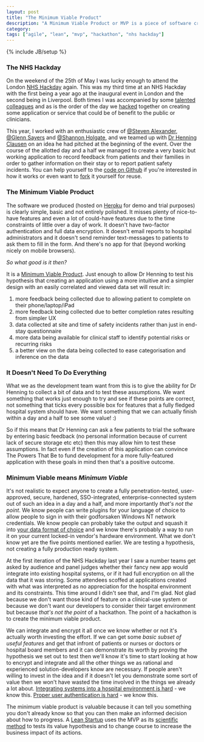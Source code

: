 ```yaml
---
layout: post
title: "The Minimum Viable Product"
description: "A Minimum Viable Product or MVP is a piece of software created with just enough functionality and to just enough of a standard to allow you to test some theory or investigate a risk. A Lean Startup uses cycles of MVPs as their scientific method to find out if they are having a positive impact."
category: 
tags: ["agile", "lean", "mvp", "hackathon", "nhs hackday"]
---
```

{% include JB/setup %}

### The NHS Hackday

On the weekend of the 25th of May I was lucky enough to attend the London [NHS Hackday](http://www.nhshackday.com) again. This was my third time at an NHS Hackday with the first being a year ago at the inaugural event in London and the second being in Liverpool. Both times I was accompanied by some [talented colleagues](http://www.kainosjobs.com) and as is the order of the day we [hacked][1] together on creating some application or service that could be of benefit to the public or clinicians.

This year, I worked with an enthusiastic crew of [@Steven Alexander](https://twitter.com/evilnevets), [@Glenn Sayers](https://twitter.com/glenn_sayers) and [@Shannon Holgate](https://twitter.com/sholgate13), and we teamed up with [Dr Henning Clausen](http://www.health.org.uk/areas-of-work/programmes/shine-twelve/related-projects/great-ormond-street-hospital-for-children/the-project/) on an idea he had pitched at the beginning of the event. Over the course of the allotted day and a half we managed to create a very basic but working application to record feedback from patients and their families in order to gather information on their stay or to report patient safety incidents. You can help yourself to the [code on Github](https://github.com/willh/hackday2013) if you're interested in how it works or even want to [fork][2] it yourself for reuse.

### The Minimum Viable Product

The software we produced (hosted on [Heroku](http://www.heroku.com) for demo and trial purposes) is clearly simple, basic and not entirely polished. It misses plenty of nice-to-have features and even a lot of could-have features due to the time constraints of little over a day of work. It doesn't have two-factor authentication and full data encryption. It doesn't email reports to hospital administrators and it doesn't send reminder text-messages to patients to ask them to fill in the form. And there's no app for that (beyond working nicely on mobile browsers).

*So what good is it then?*

It is a [Minimum Viable Product](http://en.wikipedia.org/wiki/Minimum_viable_product). Just enough to allow Dr Henning to test his hypothesis that creating an application using a more intuitive and a simpler design with an easily correlated and viewed data set will result in: 

1. more feedback being collected due to allowing patient to complete on their phone/laptop/iPad
2. more feedback being collected due to better completion rates resulting from simpler UX
3. data collected at site and time of safety incidents rather than just in end-stay questionnaire
3. more data being available for clinical staff to identify potential risks or recurring risks
4. a better view on the data being collected to ease categorisation and inference on the data

### It Doesn't Need To Do Everything

What we as the development team want from this is to give the ability for Dr Henning to collect a bit of data and to test these assumptions. We want something that works just enough to try and see if these points are correct, not something that ticks every possible box for features that a fully fledged hospital system should have. We want something that we can actually finish within a day and a half to see some value! :)

So if this means that Dr Henning can ask a few patients to trial the software by entering basic feedback (no personal information because of current lack of secure storage etc etc) then this may allow him to test these assumptions. In fact even if the creation of this application can convince The Powers That Be to fund development for a more fully-featured application with these goals in mind then that's a positive outcome.

### Minimum Viable means *Minimum Viable*

It's not realistic to expect anyone to create a fully penetration-tested, user-approved, secure, hardened, SSO-integrated, enterprise-connected system out of such an idea in a day and a half, and more importantly *that's not the point*. We know people can write plugins for your language of choice to allow people to sign in with their godforsaken Windows NT network credentials. We know people can probably take the output and squash it into [your data format of choice](http://i.imgur.com/ZxkGv.jpg) and we know there's probably a way to run it on your current locked-in vendor's hardware environment. What we don't know yet are the five points mentioned earlier. We are testing a hypothesis, not creating a fully production ready system.

At the first iteration of the NHS Hackday last year I saw a number teams get asked by audience and panel judges whether their fancy new app would integrate into existing hospital systems, or if it had full encryption on all the data that it was storing. Some attendees scoffed at applications created with what was interpreted as no appreciation for the hospital environment and its constraints. This time around I didn't see that, and I'm glad. Not glad because we don't want those kind of feature on a clinical-use system or because we don't want our developers to consider their target environment but because *that's not the point* of a hackathon. The point of a hackathon is to create the minimum viable product.

We can integrate and encrypt it all once we know whether or not it's actually worth investing the effort. If we can get some *basic subset of useful features* and get that infront of patients or nurses or doctors or hospital board members and it can demonstrate its worth by proving the hypothesis we set out to test then we'll know it's time to start looking at how to encrypt and integrate and all the other things we as rational and experienced solution-developers know are necessary. If people aren't willing to invest in the idea and if it doesn't let you demonstrate some sort of value then we won't have wasted the time involved in the things we already a lot about. [Integrating systems into a hospital environment is hard][3] - we know this. [Proper user authentication is hard][4] - we know this. 

The minimum viable product is valuable because it can tell you something you don't already know so that you can then make an informed decision about how to progress. A [Lean Startup][5] uses the MVP as its [scientific method][6] to tests its value hypothesis and to change course to increase the business impact of its actions.

[1]: http://en.wikipedia.org/wiki/Hacker_(programmer_subculture)
[2]: http://en.wikipedia.org/wiki/Fork_(software_development)
[3]: http://en.wikipedia.org/wiki/NHS_Connecting_for_Health#Failure_to_deliver_clinical_benefits
[4]: https://www.gov.uk/service-manual/making-software/logins.html
[5]: http://www.amazon.co.uk/The-Lean-Startup-Innovation-Successful/dp/0670921602/
[6]: http://en.wikipedia.org/wiki/Scientific_method
